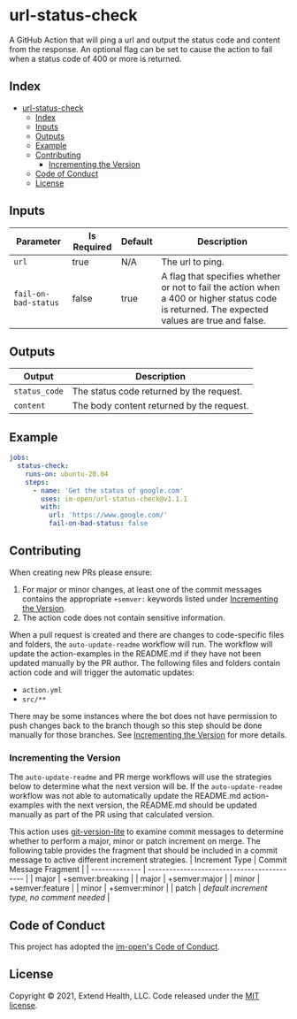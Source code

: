 # url-status-check

A GitHub Action that will ping a url and output the status code and content from the response. An optional flag can be set to cause the action to fail when a status code of 400 or more is returned.

## Index

- [url-status-check](#url-status-check)
  - [Index](#index)
  - [Inputs](#inputs)
  - [Outputs](#outputs)
  - [Example](#example)
  - [Contributing](#contributing)
    - [Incrementing the Version](#incrementing-the-version)
  - [Code of Conduct](#code-of-conduct)
  - [License](#license)

## Inputs

| Parameter            | Is Required | Default | Description                                                                                                                                   |
| -------------------- | ----------- | ------- | --------------------------------------------------------------------------------------------------------------------------------------------- |
| `url`                | true        | N/A     | The url to ping.                                                                                                                              |
| `fail-on-bad-status` | false       | true    | A flag that specifies whether or not to fail the action when a 400 or higher status code is returned. The expected values are true and false. |

## Outputs

| Output        | Description                               |
| ------------- | ----------------------------------------- |
| `status_code` | The status code returned by the request.  |
| `content`     | The body content returned by the request. |

## Example

```yml
jobs:
  status-check:
    runs-on: ubuntu-20.04
    steps:
      - name: 'Get the status of google.com'
        uses: im-open/url-status-check@v1.1.1
        with:
          url: 'https://www.google.com/'
          fail-on-bad-status: false
```

## Contributing

When creating new PRs please ensure:

1. For major or minor changes, at least one of the commit messages contains the appropriate `+semver:` keywords listed under [Incrementing the Version](#incrementing-the-version).
1. The action code does not contain sensitive information.

When a pull request is created and there are changes to code-specific files and folders, the `auto-update-readme` workflow will run.  The workflow will update the action-examples in the README.md if they have not been updated manually by the PR author. The following files and folders contain action code and will trigger the automatic updates:

- `action.yml`
- `src/**`

There may be some instances where the bot does not have permission to push changes back to the branch though so this step should be done manually for those branches. See [Incrementing the Version](#incrementing-the-version) for more details.

### Incrementing the Version

The `auto-update-readme` and PR merge workflows will use the strategies below to determine what the next version will be.  If the `auto-update-readme` workflow was not able to automatically update the README.md action-examples with the next version, the README.md should be updated manually as part of the PR using that calculated version.

This action uses [git-version-lite] to examine commit messages to determine whether to perform a major, minor or patch increment on merge.  The following table provides the fragment that should be included in a commit message to active different increment strategies.
| Increment Type | Commit Message Fragment                     |
| -------------- | ------------------------------------------- |
| major          | +semver:breaking                            |
| major          | +semver:major                               |
| minor          | +semver:feature                             |
| minor          | +semver:minor                               |
| patch          | *default increment type, no comment needed* |

## Code of Conduct

This project has adopted the [im-open's Code of Conduct](https://github.com/im-open/.github/blob/master/CODE_OF_CONDUCT.md).

## License

Copyright &copy; 2021, Extend Health, LLC. Code released under the [MIT license](LICENSE).

[git-version-lite]: https://github.com/im-open/git-version-lite
